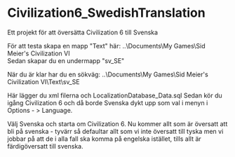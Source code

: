 # Civilization6_SwedishTranslation
Ett projekt för att översätta Civilization 6 till Svenska

För att testa skapa en mapp "Text" här: 
..\Documents\My Games\Sid Meier's Civilization VI\
Sedan skapar du en undermapp "sv_SE"

När du är klar har du en sökväg:
..\Documents\My Games\Sid Meier's Civilization VI\Text\sv_SE

Här lägger du xml filerna och LocalizationDatabase_Data.sql
Sedan kör du igång Civilization 6 och då borde Svenska dykt upp som val i menyn i Options - > Language. 

Välj Svenska och starta om Civilization 6. 
Nu kommer allt som är översatt att bli på svenska - tyvärr så defaultar allt som vi inte översatt till tyska men vi jobbar på att de i alla fall ska komma på engelska istället, tills allt är färdigöversatt till svenska.
